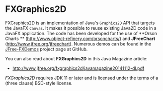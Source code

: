 # FXGraphics2D

FXGraphics2D is an implementation of Java's `Graphics2D` API that targets the JavaFX `Canvas`. It makes it possible to
reuse existing Java2D code in a JavaFX application. The code has been developed for the use of **Orson Charts
** (http://www.object-refinery.com/orsoncharts/) and **JFreeChart** (http://www.jfree.org/jfreechart). Numerous demos
can be found in the [JFree-FXDemos](https://github.com/jfree/jfree-fxdemos "JFree-FXDemos Project Page at GitHub")
project page at GitHub.

You can also read about **FXGraphics2D** in this Java Magazine article:

- http://www.jfree.org/fxgraphics2d/javamagazine20141112-dl.pdf

*FXGraphics2D* requires JDK 11 or later and is licensed under the terms of a (three clause) BSD-style license.